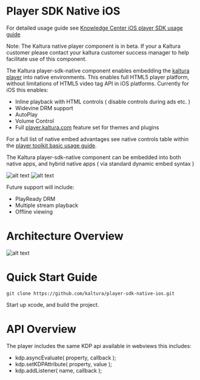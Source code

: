 Player SDK Native iOS
=================
For detailed usage guide see [Knowledge Center iOS player SDK usage guide](http://knowledge.kaltura.com/kaltura-player-sdk-ios)

Note: The Kaltura native player component is in beta. If your a Kaltura customer please contact your kaltura customer success manager to help facilitate use of this component. 

The Kaltura player-sdk-native component enables embedding the [kaltura player](http://player.kaltura.com) into native environments. This enables full HTML5 player platform, without limitations of HTML5 video tag API in iOS platforms. Currently for iOS this enables: 
* Inline playback with HTML controls ( disable controls during ads etc. ) 
* Widevine DRM support
* AutoPlay 
* Volume Control
* Full [player.kaltura.com](http://player.kaltura.com) feature set for themes and plugins

For a full list of native embed advantages see native controls table within the [player toolkit basic usage guide](http://knowledge.kaltura.com/kaltura-player-v2-toolkit-theme-skin-guide). 

The Kaltura player-sdk-native component can be embedded into both native apps, and hybrid native apps ( via standard dynamic embed syntax ) 

![alt text](http://html5video.org/presentations/HTML5PartDeux.FOSDEM.2014/player-native.png "player in native")
![alt text](http://html5video.org/presentations/HTML5PartDeux.FOSDEM.2014/player-native2.png "player in webview")

Future support will include: 
* PlayReady DRM
* Multiple stream playback
* Offline viewing

Architecture Overview
=====
![alt text](http://html5video.org/presentations/HTML5PartDeux.FOSDEM.2014/koverview.jpg "Architecture Overview")


Quick Start Guide
======

```
git clone https://github.com/kaltura/player-sdk-native-ios.git
```

Start up xcode, and build the project.

API Overview
=====

The player includes the same KDP api available in webviews this includes: 
* kdp.asyncEvaluate( property, callback );
* kdp.setKDPAttribute( property, value );
* kdp.addListener( name, callback );
